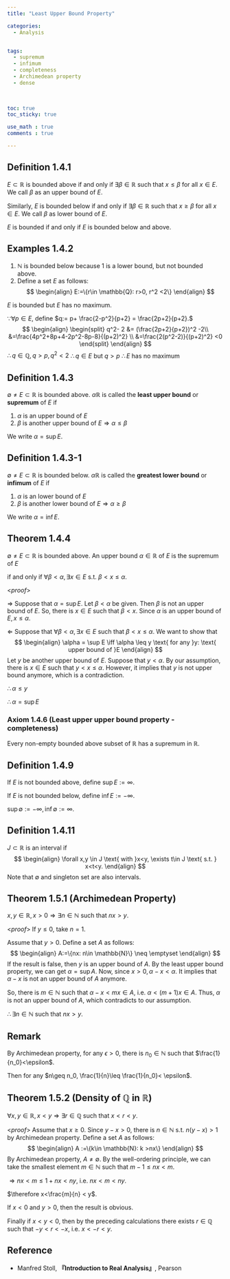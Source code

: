 ```yaml
---
title: "Least Upper Bound Property"

categories:
  - Analysis


tags:
  - supremum
  - infimum
  - completeness
  - Archimedean property
  - dense
  
  

toc: true
toc_sticky: true

use_math : true
comments : true

---
```


## Definition 1.4.1
$E\subset \mathbb{R}$ is bounded above if and only if $\exists \beta\in \mathbb{R}$ such that $x\leq \beta$ for all $x\in E$. We call $\beta$ as an upper bound of $E$.

Similarly, $E$ is bounded below if and only if $\exists \beta\in\mathbb{R}$ such that $x\geq \beta$ for all $x\in E$. We call $\beta$ as lower bound of $E$.

$E$ is bounded if and only if $E$ is bounded below and above.

## Examples 1.4.2
1. $\mathbb{N}$ is bounded below because 1 is a lower bound, but not bounded above.
2. Define a set $E$ as follows:
$$
\begin{align}
E:=\{r\in \mathbb{Q}: r>0, r^2 <2\}
\end{align}
$$

  $E$ is bounded but $E$ has no maximum.
  
  $\because \forall p\in E,$ define $q:= p+ \frac{2-p^2}{p+2} = \frac{2p+2}{p+2}.$
  $$
  \begin{align}
\begin{split}
  q^2- 2 &= (\frac{2p+2}{p+2})^2 -2\\
  &=\frac{4p^2+8p+4-2p^2-8p-8}{(p+2)^2} \\
  &=\frac{2(p^2-2)}{(p+2)^2} <0
  \end{split}
  \end{align}
  $$
  $\therefore q\in \mathbb{Q}, q>p, q^2 <2$
  $\therefore q\in E$ but $q>p$
  $\therefore E$ has no maximum  
$$\tag*{$\square$}$$

## Definition 1.4.3
$\emptyset \neq E\subset \mathbb{R}$ is bounded above. $\alpha \mathbb{R}$ is called the **least upper bound** or **supremum** of $E$ if
1. $\alpha$ is an upper bound of $E$
2. $\beta$ is another upper bound of $E \Rightarrow \alpha \leq \beta$

We write $\alpha =\sup E$. 


## Definition 1.4.3-1
$\emptyset \neq E\subset \mathbb{R}$ is bounded below. $\alpha \mathbb{R}$ is called the **greatest lower bound** or **infimum** of $E$ if
1. $\alpha$ is an lower bound of $E$
2. $\beta$ is another lower bound of $E \Rightarrow \alpha \geq \beta$

We write $\alpha =\inf E$. 

## Theorem 1.4.4
$\emptyset \neq E \subset \mathbb{R}$ is bounded above. An upper bound $\alpha \in \mathbb{R}$ of $E$ is the supremum of $E$

if and only if $\forall \beta <\alpha, \exists x\in E$ s.t. $\beta < x \leq \alpha$.

<*proof*>

$\Rightarrow$
Suppose that $\alpha = \sup E$. Let $\beta <\alpha$ be given. Then $\beta$ is not an upper bound of $E$. So, there is $x\in E$ such that $\beta < x$. Since $\alpha$ is an upper bound of $E, x\leq \alpha.$ 

$\Leftarrow$
Suppose that $\forall \beta < \alpha, \exists x\in E$ such that $\beta <x \leq \alpha$. We want to show that 
$$
\begin{align}
\alpha = \sup E \iff \alpha \leq y \text{ for any }y: \text{ upper bound of }E
\end{align}
$$
Let $y$ be another upper bound of $E$. Suppose that $y <\alpha$. By our assumption, there is $x\in E$ such that $y <x\leq \alpha$. However, it implies that $y$ is not upper bound anymore, which is a contradiction.

$\therefore \alpha \leq y$

$\therefore \alpha = \sup E$
$$\tag*{$\square$}$$
### Axiom 1.4.6 (Least upper upper bound property - completeness)
Every non-empty bounded above subset of $\mathbb{R}$ has a supremum in $\mathbb{R}$.

## Definition 1.4.9
If $E$ is not bounded above, define $\sup E:= \infty$.

If $E$ is not bounded below, define $\inf E:= -\infty$.

$\sup \emptyset := -\infty, \inf \emptyset := \infty$.

## Definition 1.4.11
$J\subset \mathbb{R}$ is an interval if 
$$
\begin{align}
\forall x,y \in J \text{ with }x<y, \exists t\in J \text{ s.t. } x<t<y.
\end{align}
$$ 
Note that $\emptyset$ and singleton set are also intervals.

## Theorem 1.5.1 (Archimedean Property)
$x,y\in \mathbb{R}, x>0 \Rightarrow \exists n\in \mathbb{N}$ such that $nx >y$.

<*proof*>
If $y\leq 0$, take $n=1$.

Assume that $y>0$. Define a set $A$ as follows:
$$
\begin{align}
A:=\{nx: n\in \mathbb{N}\} \neq \emptyset
\end{align}
$$
If the result is false, then $y$ is an upper bound of $A$. By the least upper bound property, we can get $\alpha = \sup A$. Now, since $x>0, \alpha-x < \alpha.$ It implies that $\alpha-x$ is not an upper bound of $A$ anymore. 

So, there is $m\in\mathbb{N}$ such that $\alpha -x < mx \in A$, i.e. $\alpha <(m+1)x \in A$. Thus, $\alpha$ is not an upper bound of $A$, which contradicts to our assumption.

$\therefore \exists n\in \mathbb{N}$ such that $nx > y$.

$$\tag*{$\square$}$$

## Remark
By Archimedean property, for any $\epsilon > 0$, there is $n_0 \in \mathbb{N}$ such that $\frac{1}{n_0}<\epsilon$. 

Then for any $n\geq n_0, \frac{1}{n}\leq \frac{1}{n_0}< \epsilon$.

## Theorem 1.5.2 (Density of $\mathbb{Q}$ in $\mathbb{R}$)
$\forall x,y \in \mathbb{R}, x<y \Rightarrow \exists r\in \mathbb{Q}$ such that $x<r<y$.

<*proof*>
Assume that $x\geq0$. Since $y-x>0$, there is $n\in\mathbb{N}$ s.t. $n(y-x) >1$ by Archimedean property. Define a set $A$ as follows:
$$
\begin{align}
A :=\{k\in \mathbb{N}: k >nx\}
\end{align}
$$
By Archimedean property, $A\neq \emptyset.$ By the well-ordering principle, we can take the smallest element $m \in \mathbb{N}$ such that $m-1 \leq nx <m$. 

$\Rightarrow nx < m \leq 1+nx < ny$, i.e. $nx < m < ny$.

$\therefore x<\frac{m}{n} < y$.

If $x < 0$ and $y>0$, then the result is obvious. 

Finally if $x<y<0$, then by the preceding calculations there exists $r\in\mathbb{Q}$ such that $-y< r < -x$, i.e. $x<-r<y$.

$$\tag*{$\square$}$$
## Reference
- Manfred Stoll,  **『**Introduction to Real Analysis**』**, Pearson
